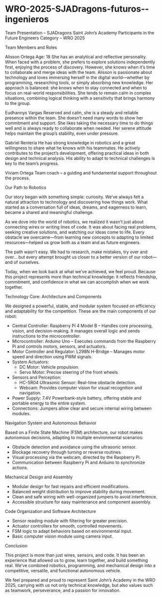 # WRO-2025-SJADragons-futuros--ingenieros
Team Presentation – SJADragons
Saint John’s Academy
Participants in the Future Engineers Category – WRO 2025

Team Members and Roles

Alisson Ortega
Age: 18
She has an analytical and reflective personality. When faced with a problem, she prefers to explore solutions independently first, enjoying the process of discovery. However, she knows when it’s time to collaborate and merge ideas with the team.
Alisson is passionate about technology and loves immersing herself in the digital world—whether by programming, researching tools, or simply absorbing new knowledge. Her approach is balanced: she knows when to stay connected and when to focus on real-world responsibilities.
She tends to remain calm in complex situations, combining logical thinking with a sensitivity that brings harmony to the group.

Eudhannys Vargas
Reserved and calm, she is a steady and reliable presence within the team. She doesn’t need many words to show her commitment and support. She likes taking the necessary time to do things well and is always ready to collaborate when needed. Her serene attitude helps maintain the group’s stability, even under pressure.

Gabriel Rentería
He has strong knowledge in robotics and a great willingness to share what he knows with his teammates. He actively contributes to the project’s development, offering practical ideas in both design and technical analysis. His ability to adapt to technical challenges is key to the team’s progress.

Viviam Ortega
Team coach – a guiding and fundamental support throughout the process.

Our Path to Robotics

Our story began with something simple: curiosity. We’ve always felt a natural attraction to technology and discovering how things work. What started as a conversation full of ideas, dreams, and eagerness to learn, became a shared and meaningful challenge.

As we dove into the world of robotics, we realized it wasn’t just about connecting wires or writing lines of code. It was about facing real problems, seeking creative solutions, and watching our ideas come to life. Every obstacle we overcame—from learning new concepts to adapting to limited resources—helped us grow both as a team and as future engineers.

The path wasn’t easy. We had to research, make mistakes, try over and over… but every attempt brought us closer to a better version of our robot—and of ourselves.

Today, when we look back at what we’ve achieved, we feel proud. Because this project represents more than technical knowledge: it reflects friendship, commitment, and confidence in what we can accomplish when we work together.

Technology Core: Architecture and Components

We designed a powerful, stable, and modular system focused on efficiency and adaptability for the competition. These are the main components of our robot:

* Central Controller: Raspberry Pi 4 Model B – Handles core processing, vision, and decision-making. It manages overall logic and sends instructions to the microcontroller.
* Microcontroller: Arduino Uno – Executes commands from the Raspberry Pi and controls motors, sensors, and actuators.
* Motor Controller and Regulator: L298N H-Bridge – Manages motor speed and direction using PWM signals.
* System Actuators: 
    * DC Motor: Vehicle propulsion.
    * Servo Motor: Precise steering of the front wheels.
* Sensors and Perception: 
    * HC-SR04 Ultrasonic Sensor: Real-time obstacle detection.
    * Webcam: Provides computer vision for visual recognition and navigation.
* Power Supply: 7.4V Powerbank-style battery, offering stable and portable energy to the entire system.
* Connections: Jumpers allow clear and secure internal wiring between modules.


Navigation System and Autonomous Behavior

Based on a Finite State Machine (FSM) architecture, our robot makes autonomous decisions, adapting to multiple environmental scenarios:

* Obstacle detection and avoidance using the ultrasonic sensor.
* Blockage recovery through turning or reverse routines.
* Visual processing via the webcam, directed by the Raspberry Pi.
* Communication between Raspberry Pi and Arduino to synchronize actions.


Mechanical Design and Assembly

* Modular design for fast repairs and efficient modifications.
* Balanced weight distribution to improve stability during movement.
* Clean and safe wiring with well-organized jumpers to avoid interference.
* Accessible structure for easy maintenance and component assembly.


Code Organization and Software Architecture

* Sensor reading module with filtering for greater precision.
* Actuator controllers for smooth, controlled movements.
* FSM logic to adapt behaviors based on environmental input.
* Basic computer vision module using camera input.

Conclusion

This project is more than just wires, sensors, and code. It has been an experience that allowed us to grow, learn together, and build something real. We’ve combined robotics, programming, and mechanical design into a competitive, versatile, and functional autonomous vehicle.

We feel prepared and proud to represent Saint John’s Academy in the WRO 2025, carrying with us not only technical knowledge, but also values such as teamwork, perseverance, and a passion for innovation.
